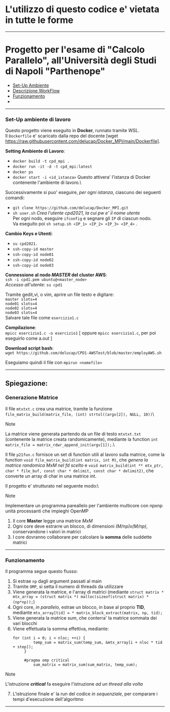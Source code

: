 # L'utilizzo di questo codice e' vietata in tutte le forme

---

# Progetto per l'esame di "Calcolo Parallelo", all'Università degli Studi di Napoli "Parthenope"

- [Set-Up Ambiente](###Set-Up-ambiente-di-lavoro)
- [Descrizione WorkFlow](###Spiegazione)
- [Funzionamento](###Funzionamento)
- 
---

### Set-Up ambiente di lavoro

Questo progetto viene eseguito in **Docker**, runnato tramite *WSL*.\
Il `Dockerfile` e' scaricato dalla repo del docente [wget https://raw.githubusercontent.com/delucap/Docker_MPI/main/Dockerfile].

**Setting Ambiente di Lavoro**:
 - `docker build -t cpd_mpi .`
 - `docker run -it -d -t cpd_mpi:latest`
 - `docker ps`
 - `docker start -i <id_istanza>`
Questo attivera' l'istanza di Docker contenente l'ambiente di lavoro.\

Successivamente si puo' eseguire, *per ogni istanza*, ciascuno dei seguenti comandi:
- `git clone https://github.com/delucap/Docker_MPI.git`
- `sh user.sh` *Crea l'utente cpd2021, la cui pw e' il nome utente*\
Per ogni nodo, eseguire `ifconfig` e segnare gli `IP` di ciascun nodo.\
Va eseguito poi `sh setup.sh <IP_1> <IP_2> <IP_3> <IP_4>` .

**Cambio Keys e Utenti**:
- `su cpd2021.`
- `ssh-copy-id master`
- `ssh-copy-id node01`
- `ssh-copy-id node02`
- `ssh-copy-id node03`

**Connessione al nodo *MASTER* del cluster AWS**:\
`ssh -i cpd1.pem ubuntu@<master_node>`\
*Accesso all'utente*:
`su cpd1`

Tramite gedit,vi, o vim, aprire un file testo e digitare:\
`master slots=4`\
`node01 slots=4`\
`node02 slots=4`\
`node03 slots=4`\
Salvare tale file come `esercizio1.c`

**Compilazione**:\
`mpicc esercizio1.c -o esercizio1` [ oppure `mpicc esercizio1.c`, per poi eseguirlo come a.out ]

**Download script bash**:\
`wget https://github.com/delucap/CPD1-AWSTest/blob/master/employAWS.sh`

Eseguiamo quindi il file con `mpirun <nomefile>`

---

## Spiegazione:

### Generazione Matrice

Il file `mtxtxt.c` crea una matrice, tramite la funzione `file_matrix_build(matrix_file, (int) strtol((argv[2]), NULL, 10))`\
> [!NOTE]
> La matrice viene generata partendo da un file di testo `mtxtxt.txt` (contenente la matrice creata randomicamente), mediante la function `int matrix_file = matrix_rdwr_append_init(argv[1]);`.\

Il file `p21fun.c` fornisce un set di function utili al lavoro sulla matrice, come la function `void file_matrix_build(int matrix, int M)`, che *genera la matrice randomica MxM nel fd scelto* e `void matrix_build(int ** mtx_ptr, char * file_buf, const char * delimit, const char * delimit2)`, che converte un array di char in una matrice int.

Il progetto e' strutturato nel seguente modo:\
>[!NOTE]
>Implementare un programma pareallelo per l'ambiente multicore con npxnp unità processanti che impieghi OpenMP
1. Il core **Master** legge una matrice *MxM*
2. Ogni core deve estrarre un blocco, di dimensioni *(M/np)x(M/np)*, conservandone i valori in matrici
3. I core dovranno collaborare per calcolare la **somma** delle suddette matrici

---

### Funzionamento

Il programma segue questo flusso:
1. Si estrae `np` dagli argument passati al main
2. Tramite `OMP`, si setta il numero di threads da utilizzare
3. Viene generata la matrice, e l'array di matrici (mediante `struct matrix * mtx_array = (struct matrix *) malloc(sizeof(struct matrix) * (np*np));`)
4. Ogni core, *in parallelo*,  estrae un blocco, in base al proprio **TID**, mediante `mtx_array[tid] = * matrix_block_extract(matrix, np, tid);`
5. Viene generata la matrice *sum*, che conterra' la matrice sommata dei vari blocchi
6. Viene effettuata la somma effettiva, mediante:
   ```
   for (int i = 0; i < nloc; ++i) {
            temp_sum = matrix_sum(temp_sum, &mtx_array[i + nloc * tid + step]);
        }

        #pragma omp critical
            sum_matrix = matrix_sum(sum_matrix, temp_sum);
   ```
  
>[!NOTE]
> L'istruzione ***critical*** fa eseguire l'istruzione *ad un thread alla volta*
7. L'istruzione finale e' la run del codice *in sequenziale*, per comparare i tempi d'esecuzione dell'algoritmo

---

